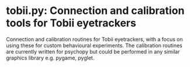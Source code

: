 # tobii.py: Connection and calibration tools for Tobii eyetrackers

Connection and calibration routines for Tobii eyetrackers,
with a focus on using these for custom behavioural experiments.
The calibration routines are currently written for psychopy
but could be performed in any similar graphics library e.g.
pygame, pyglet.